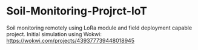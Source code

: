 # Soil-Monitoring-Projrct-IoT
Soil monitoring remotely using LoRa module and field deployment capable project.
Initial simulation using Wokwi: https://wokwi.com/projects/439377739448018945
